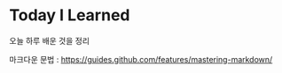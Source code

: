 # Today I Learned

오늘 하루 배운 것을 정리

마크다운 문법 : https://guides.github.com/features/mastering-markdown/

